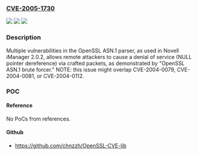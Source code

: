 ### [CVE-2005-1730](https://cve.mitre.org/cgi-bin/cvename.cgi?name=CVE-2005-1730)
![](https://img.shields.io/static/v1?label=Product&message=n%2Fa&color=blue)
![](https://img.shields.io/static/v1?label=Version&message=n%2Fa&color=blue)
![](https://img.shields.io/static/v1?label=Vulnerability&message=n%2Fa&color=brighgreen)

### Description

Multiple vulnerabilities in the OpenSSL ASN.1 parser, as used in Novell iManager 2.0.2, allows remote attackers to cause a denial of service (NULL pointer dereference) via crafted packets, as demonstrated by "OpenSSL ASN.1 brute forcer."  NOTE: this issue might overlap CVE-2004-0079, CVE-2004-0081, or CVE-2004-0112.

### POC

#### Reference
No PoCs from references.

#### Github
- https://github.com/chnzzh/OpenSSL-CVE-lib


